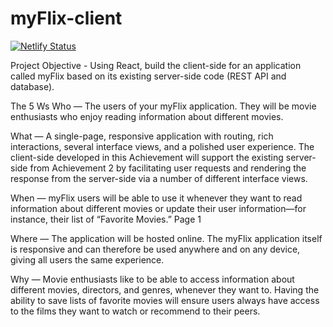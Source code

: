 # myFlix-client

[![Netlify Status](https://api.netlify.com/api/v1/badges/31992055-3d12-4003-9c82-4f7cd5f8d710/deploy-status)](https://app.netlify.com/sites/starflix-movieworld/deploys)


Project Objective - 
Using React, build the client-side for an application called myFlix based on
its existing server-side code (REST API and database).

The 5 Ws
Who — The users of your myFlix application. They will be movie enthusiasts who enjoy reading
information about different movies.

What — A single-page, responsive application with routing, rich interactions, several interface
views, and a polished user experience. The client-side developed in this Achievement will
support the existing server-side from Achievement 2 by facilitating user requests and
rendering the response from the server-side via a number of different interface views.

When — myFlix users will be able to use it whenever they want to read information about
different movies or update their user information—for instance, their list of “Favorite Movies.”
Page 1 

Where — The application will be hosted online. The myFlix application itself is responsive and
can therefore be used anywhere and on any device, giving all users the same experience.

Why — Movie enthusiasts like to be able to access information about different movies,
directors, and genres, whenever they want to. Having the ability to save lists of favorite
movies will ensure users always have access to the films they want to watch or recommend
to their peers.